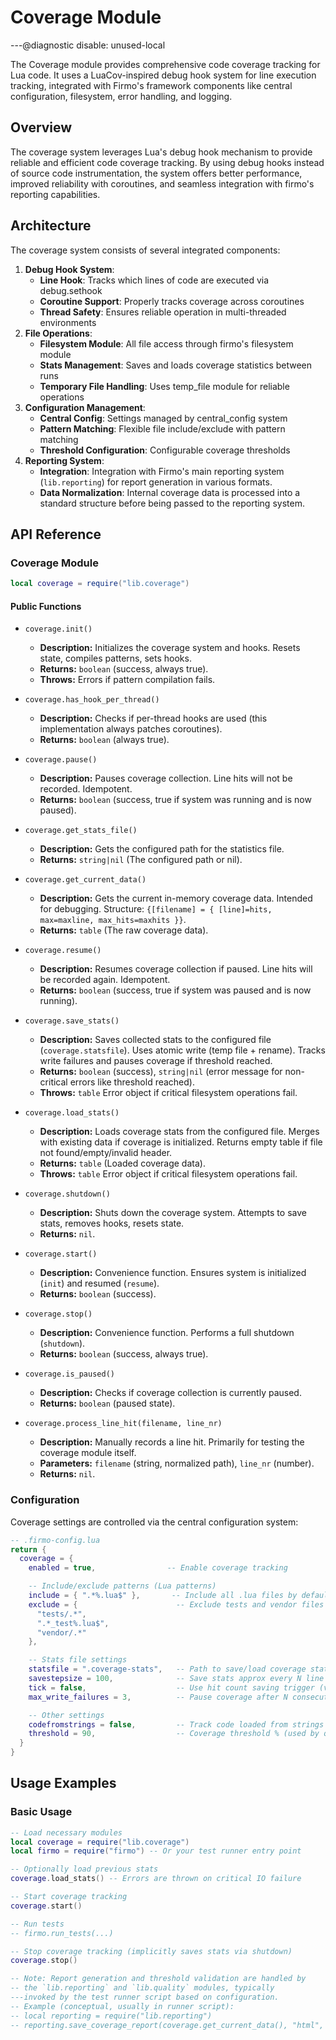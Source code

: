 # Coverage Module

---@diagnostic disable: unused-local

The Coverage module provides comprehensive code coverage tracking for Lua code. It uses a LuaCov-inspired debug hook system for line execution tracking, integrated with Firmo's framework components like central configuration, filesystem, error handling, and logging.

## Overview

The coverage system leverages Lua's debug hook mechanism to provide reliable and efficient code coverage tracking. By using debug hooks instead of source code instrumentation, the system offers better performance, improved reliability with coroutines, and seamless integration with firmo's reporting capabilities.

## Architecture

The coverage system consists of several integrated components:

1. **Debug Hook System**:
   - **Line Hook**: Tracks which lines of code are executed via debug.sethook
   - **Coroutine Support**: Properly tracks coverage across coroutines
   - **Thread Safety**: Ensures reliable operation in multi-threaded environments
2. **File Operations**:
   - **Filesystem Module**: All file access through firmo's filesystem module
   - **Stats Management**: Saves and loads coverage statistics between runs
   - **Temporary File Handling**: Uses temp_file module for reliable operations
3. **Configuration Management**:
   - **Central Config**: Settings managed by central_config system
   - **Pattern Matching**: Flexible file include/exclude with pattern matching
   - **Threshold Configuration**: Configurable coverage thresholds
4. **Reporting System**:
   - **Integration**: Integration with Firmo's main reporting system (`lib.reporting`) for report generation in various formats.
   - **Data Normalization**: Internal coverage data is processed into a standard structure before being passed to the reporting system.

## API Reference

### Coverage Module

```lua
local coverage = require("lib.coverage")
```

#### Public Functions

- `coverage.init()`
  - **Description:** Initializes the coverage system and hooks. Resets state, compiles patterns, sets hooks.
  - **Returns:** `boolean` (success, always true).
  - **Throws:** Errors if pattern compilation fails.

- `coverage.has_hook_per_thread()`
  - **Description:** Checks if per-thread hooks are used (this implementation always patches coroutines).
  - **Returns:** `boolean` (always true).

- `coverage.pause()`
  - **Description:** Pauses coverage collection. Line hits will not be recorded. Idempotent.
  - **Returns:** `boolean` (success, true if system was running and is now paused).

- `coverage.get_stats_file()`
  - **Description:** Gets the configured path for the statistics file.
  - **Returns:** `string|nil` (The configured path or nil).

- `coverage.get_current_data()`
  - **Description:** Gets the current in-memory coverage data. Intended for debugging. Structure: `{[filename] = { [line]=hits, max=maxline, max_hits=maxhits }}`.
  - **Returns:** `table` (The raw coverage data).

- `coverage.resume()`
  - **Description:** Resumes coverage collection if paused. Line hits will be recorded again. Idempotent.
  - **Returns:** `boolean` (success, true if system was paused and is now running).

- `coverage.save_stats()`
  - **Description:** Saves collected stats to the configured file (`coverage.statsfile`). Uses atomic write (temp file + rename). Tracks write failures and pauses coverage if threshold reached.
  - **Returns:** `boolean` (success), `string|nil` (error message for non-critical errors like threshold reached).
  - **Throws:** `table` Error object if critical filesystem operations fail.

- `coverage.load_stats()`
  - **Description:** Loads coverage stats from the configured file. Merges with existing data if coverage is initialized. Returns empty table if file not found/empty/invalid header.
  - **Returns:** `table` (Loaded coverage data).
  - **Throws:** `table` Error object if critical filesystem operations fail.

- `coverage.shutdown()`
  - **Description:** Shuts down the coverage system. Attempts to save stats, removes hooks, resets state.
  - **Returns:** `nil`.

- `coverage.start()`
  - **Description:** Convenience function. Ensures system is initialized (`init`) and resumed (`resume`).
  - **Returns:** `boolean` (success).

- `coverage.stop()`
  - **Description:** Convenience function. Performs a full shutdown (`shutdown`).
  - **Returns:** `boolean` (success, always true).

- `coverage.is_paused()`
  - **Description:** Checks if coverage collection is currently paused.
  - **Returns:** `boolean` (paused state).

- `coverage.process_line_hit(filename, line_nr)`
  - **Description:** Manually records a line hit. Primarily for testing the coverage module itself.
  - **Parameters:** `filename` (string, normalized path), `line_nr` (number).
  - **Returns:** `nil`.

### Configuration

Coverage settings are controlled via the central configuration system:

```lua
-- .firmo-config.lua
return {
  coverage = {
    enabled = true,                -- Enable coverage tracking

    -- Include/exclude patterns (Lua patterns)
    include = { ".*%.lua$" },       -- Include all .lua files by default
    exclude = {                      -- Exclude tests and vendor files
      "tests/.*",
      ".*_test%.lua$",
      "vendor/.*"
    },

    -- Stats file settings
    statsfile = ".coverage-stats",   -- Path to save/load coverage statistics
    savestepsize = 100,              -- Save stats approx every N line hits (used if tick=true)
    tick = false,                    -- Use hit count saving trigger (vs buffer size)
    max_write_failures = 3,          -- Pause coverage after N consecutive save failures

    -- Other settings
    codefromstrings = false,         -- Track code loaded from strings (usually false)
    threshold = 90,                  -- Coverage threshold % (used by quality module)
  }
}
```

## Usage Examples

### Basic Usage

```lua
-- Load necessary modules
local coverage = require("lib.coverage")
local firmo = require("firmo") -- Or your test runner entry point

-- Optionally load previous stats
coverage.load_stats() -- Errors are thrown on critical IO failure

-- Start coverage tracking
coverage.start()

-- Run tests
-- firmo.run_tests(...)

-- Stop coverage tracking (implicitly saves stats via shutdown)
coverage.stop()

-- Note: Report generation and threshold validation are handled by
-- the `lib.reporting` and `lib.quality` modules, typically
---invoked by the test runner script based on configuration.
-- Example (conceptual, usually in runner script):
-- local reporting = require("lib.reporting")
-- reporting.save_coverage_report(coverage.get_current_data(), "html", "./coverage-reports/report.html")
```
